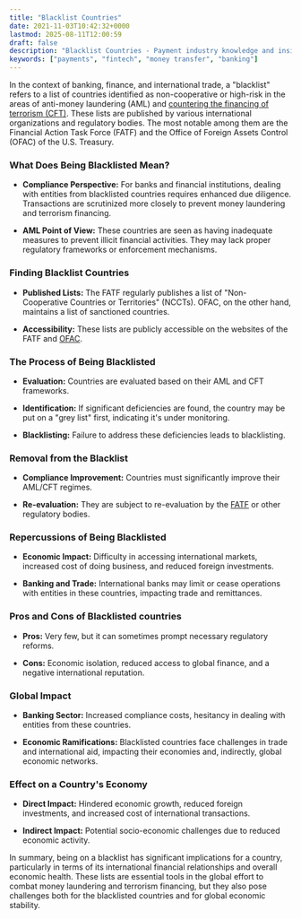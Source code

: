 ```yaml
---
title: "Blacklist Countries"
date: 2021-11-03T10:42:32+0000
lastmod: 2025-08-11T12:00:59
draft: false
description: "Blacklist Countries - Payment industry knowledge and insights"
keywords: ["payments", "fintech", "money transfer", "banking"]
---
```


In the context of banking, finance, and international trade, a "blacklist" refers to a list of countries identified as non-cooperative or high-risk in the areas of anti-money laundering (AML) and [countering the financing of terrorism (CFT)](https://faisalkhanllc.xyz/resources/payments-wiki/c/counter-terrorism-financing-ctf/). These lists are published by various international organizations and regulatory bodies. The most notable among them are the Financial Action Task Force (FATF) and the Office of Foreign Assets Control (OFAC) of the U.S. Treasury.

### What Does Being Blacklisted Mean?

- **Compliance Perspective:** For banks and financial institutions, dealing with entities from blacklisted countries requires enhanced due diligence. Transactions are scrutinized more closely to prevent money laundering and terrorism financing.

- **AML Point of View:** These countries are seen as having inadequate measures to prevent illicit financial activities. They may lack proper regulatory frameworks or enforcement mechanisms.

### Finding Blacklist Countries

- **Published Lists:** The FATF regularly publishes a list of "Non-Cooperative Countries or Territories" (NCCTs). OFAC, on the other hand, maintains a list of sanctioned countries.

- **Accessibility:** These lists are publicly accessible on the websites of the FATF and [OFAC](https://faisalkhanllc.xyz/resources/payments-wiki/o/office-of-foreign-assets-control-ofac/).

### The Process of Being Blacklisted

- **Evaluation:** Countries are evaluated based on their AML and CFT frameworks.

- **Identification:** If significant deficiencies are found, the country may be put on a "grey list" first, indicating it's under monitoring.

- **Blacklisting:** Failure to address these deficiencies leads to blacklisting.

### Removal from the Blacklist

- **Compliance Improvement:** Countries must significantly improve their AML/CFT regimes.

- **Re-evaluation:** They are subject to re-evaluation by the [FATF](https://faisalkhanllc.xyz/resources/payments-wiki/f/fatf/) or other regulatory bodies.

### Repercussions of Being Blacklisted

- **Economic Impact:** Difficulty in accessing international markets, increased cost of doing business, and reduced foreign investments.

- **Banking and Trade:** International banks may limit or cease operations with entities in these countries, impacting trade and remittances.

### Pros and Cons of Blacklisted countries

- **Pros:** Very few, but it can sometimes prompt necessary regulatory reforms.

- **Cons:** Economic isolation, reduced access to global finance, and a negative international reputation.

### Global Impact

- **Banking Sector:** Increased compliance costs, hesitancy in dealing with entities from these countries.

- **Economic Ramifications:** Blacklisted countries face challenges in trade and international aid, impacting their economies and, indirectly, global economic networks.

### Effect on a Country's Economy

- **Direct Impact:** Hindered economic growth, reduced foreign investments, and increased cost of international transactions.

- **Indirect Impact:** Potential socio-economic challenges due to reduced economic activity.

In summary, being on a blacklist has significant implications for a country, particularly in terms of its international financial relationships and overall economic health. These lists are essential tools in the global effort to combat money laundering and terrorism financing, but they also pose challenges both for the blacklisted countries and for global economic stability.